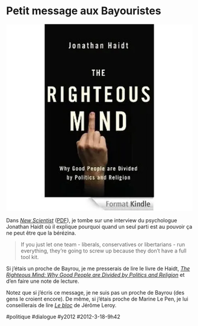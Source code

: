 # Petit message aux Bayouristes

![](_i/pourbayrou.webp)

Dans [*New Scientist*](http://www.newscientist.com/article/mg21328540.100-what-righteousness-really-means.html?full=true&print=true) ([PDF](http://blog.tcrouzet.com/images_tc//2012/03/What_righteousness_really_means.pdf)), je tombe sur une interview du psychologue Jonathan Haidt où il explique pourquoi quand un seul parti est au pouvoir ça ne peut être que la bérézina.

> If you just let one team - liberals, conservatives or libertarians - run everything, they’re going to screw up because they don’t have a full tool kit.

Si j’étais un proche de Bayrou, je me presserais de lire le livre de Haidt, [*The Righteous Mind: Why Good People are Divided by Politics and Religion*](http://www.amazon.fr/The-Righteous-Mind-Politics-ebook/dp/B0076O2VMI) et d’en faire une note de lecture.

Notez que si j’écris ce message, je ne suis pas un proche de Bayrou (des gens le croient encore). De même, si j’étais proche de Marine Le Pen, je lui conseillerais de lire [*Le bloc*](http://www.amazon.fr/Le-Bloc-J%C3%A9r%C3%B4me-Leroy/dp/2070786420/) de Jérôme Leroy.

#politique #dialogue #y2012 #2012-3-18-9h42
